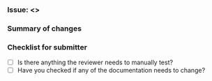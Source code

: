 ### Issue: <>
### Summary of changes

### Checklist for submitter
 - [ ] Is there anything the reviewer needs to manually test?
 - [ ] Have you checked if any of the documentation needs to change?